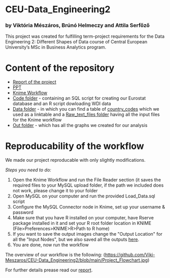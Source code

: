 # CEU-Data_Engineering2
### by Viktória Mészáros, Brúnó Helmeczy and Attila Serfőző

This project was created for fulfilling term-project requirements for the Data Engineering 2: Different Shapes of Data course of Central European University’s MSc in Business Analytics program. 

# Content of the repository
* [Report of the project](https://github.com/Viki-Meszaros/CEU-Data_Engineering2/blob/main/VM_BH_AS_Report.pdf)
* [PPT](https://github.com/Viki-Meszaros/CEU-Data_Engineering2/blob/main/VM_BH_AS_presentation.pptx)
* [Knime Workflow](https://github.com/Viki-Meszaros/CEU-Data_Engineering2/blob/main/VM_BH_AS_Workflow.knwf) 
* [Code folder](https://github.com/Viki-Meszaros/CEU-Data_Engineering2/tree/main/Code) - containing an SQL script for creating our Eurostat database and an R script dowloading WDI data
* [Data folder](https://github.com/Viki-Meszaros/CEU-Data_Engineering2/tree/main/Data) - in which you can find a table of [country_codes](https://github.com/Viki-Meszaros/CEU-Data_Engineering2/blob/main/Data/country_codes.csv) which we used as a linktable and a [Raw_text_files folder](https://github.com/Viki-Meszaros/CEU-Data_Engineering2/tree/main/Data/Raw_Text_files) having all the input files for the Knime workflow
* [Out folder](https://github.com/Viki-Meszaros/CEU-Data_Engineering2/tree/main/Out) - which has all the graphs we created for our analysis



# Reproducability of the workflow
We made our project reproducable with only slightly modifications.

*Steps you need to do:*
1. Open the Knime Workflow and run the File Reader section (it saves the required files to your MySQL upload folder, if the path we included does not work, please change it to your folder 
2. Open MySQL on your computer and run the provided Load_Data.sql script
3. Configure the MySQL Connector node in Knime, set up your username & password
4. Make sure that you have R installed on your computer, have Rserve package installed in it and set your R root folder location in KNIME (File>Preferences>KNIME>R>Path to R home)
5. If you want to save the output images change the "Output Location" for all the "Input Nodes", but we also saved all the outputs [here](https://github.com/Viki-Meszaros/CEU-Data_Engineering2/tree/main/Out).
6. You are done, now run the workflow

The overview of our workflow is the following:
(https://github.com/Viki-Meszaros/CEU-Data_Engineering2/blob/main/Project_Flowchart.jpg)

For further details prease read our [report](https://github.com/Viki-Meszaros/CEU-Data_Engineering2/blob/main/VM_BH_AS_Report.pdf).
